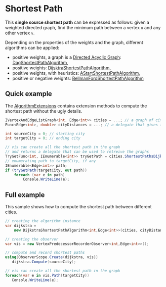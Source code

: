 # Shortest Path

This **single source shortest path** can be expressed as follows: given a weighted directed graph, find the minimum path between a vertex `u` and  any other vertex `v`.

Depending on the properties of the weights and the graph, different algorithms can be applied:

* positive weights, a graph is a [Directed Acyclic Graph](http://en.wikipedia.org/wiki/Directed_acyclic_graph): [DagShortestPathAlgorithm](DagShortestPathAlgorithm),
* positive weights: [DijsktraShortestPathAlgorithm](DijsktraShortestPathAlgorithm),
* positive weights, with heuristics: [AStartShortestPathAlgorithm](AStartShortestPathAlgorithm),
* positive or negative weights:  [BellmanFordShortestPathAlgorithm](BellmanFordShortestPathAlgorithm)

## Quick example

The [AlgorithmExtensions](AlgorithmExtensions) contains extension methods to compute the shortest path without the ugly details.

```csharp
IVertexAndEdgeListGraph<int, Edge<int>> cities = ...; // a graph of cities
Func<Edge<int>, double> cityDistances = ...; // a delegate that gives the distance between cities

int sourceCity = 0; // starting city
int targetCity = 0; // ending city

// vis can create all the shortest path in the graph
// and returns a delegate that can be used to retreive the graphs
TryGetFunc<int, IEnumerable<int>> tryGetPath = cities.ShortestPathsDijkstra(cityDistances, sourceCity);
// enumerating path to targetCity, if any
IEnumerable<Edge<int>> path;
if (tryGetPath(targetCity, out path))
    foreach (var e in path)
        Console.WriteLine(e);
```

## Full example

This sample shows how to compute the shortest path between different cities.

```csharp
// creating the algorithm instance
var dijkstra = 
    new DijkstraShortestPathAlgorithm<int,Edge<int>>(cities, cityDistances);

// creating the observer
var vis = new VertexPredecessorRecorderObserver<int,Edge<int>>();

// compute and record shortest paths
using(ObserverScope.Create(dijkstra, vis))
   dijkstra.Compute(sourceCity);

// vis can create all the shortest path in the graph
foreach(var e in vis.Path(targetCity))
   Console.WriteLine(e);  
```